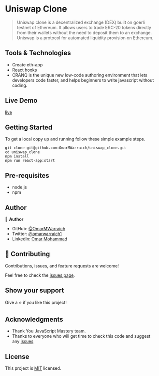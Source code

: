 
# Uniswap Clone

> Uniswap clone is a decentralized exchange (DEX) built on goerli testnet of Ethereum. It allows users to trade ERC-20 tokens directly from their wallets without the need to deposit them to an exchange. Uniswap is a protocol for automated liquidity provision on Ethereum.

## Tools & Technologies

- Create eth-app
- React hooks
- CRANQ is the unique new low-code authoring environment that lets developers code faster, and helps beginners to write javascript without coding.

## Live Demo 

[live](https://uniswap-clone-ova.netlify.app)

## Getting Started

To get a local copy up and running follow these simple example steps.

```
git clone git@github.com:OmarMWarraich/uniswap_clone.git
cd uniswap_clone
npm install
npm run react-app:start
```

## Pre-requisites

- node.js
- npm

## Author

👤 **Author**

- GitHub: [@OmarMWarraich](https://github.com/OmarMWarraich)
- Twitter: [@omarwarraich1](https://twitter.com/@omarwarraich1)
- LinkedIn: [Omar Mohammad](https://www.linkedin.com/in/omar-mohammad-a9902847/)


## 🤝 Contributing

Contributions, issues, and feature requests are welcome!

Feel free to check the [issues page](../../issues/).

## Show your support

Give a ⭐️ if you like this project!

## Acknowledgments

- Thank You JavaScript Mastery team.
- Thanks to everyone who will get time to check this code and suggest any [issues](https://github.com/OmarMWarraich/uniswap_clone/issues)

## License

This project is [MIT](./MIT.md) licensed.


